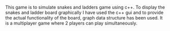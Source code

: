 This game is to simulate snakes and ladders game using c++.
To display the snakes and ladder board graphically I have used the c++ gui and to provide the actual functionality of the board, graph data structure has been used.
It is a multiplayer game where 2 players can play simultaneously.
